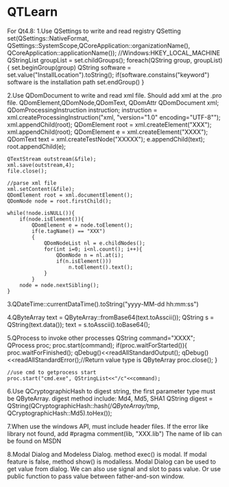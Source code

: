# QTLearn
For Qt4.8:
1.Use QSettings to write and read registry
	QSetting set(QSettings::NativeFormat, QSettings::SystemScope,QCoreApplication::organizationName(), QCoreApplication::applicationName()); //Windows:HKEY_LOCAL_MACHINE
	QStringList groupList = set.childGroups();
	foreach(QString group, groupList){
		set.beginGroup(group)
		QString software = set.value("InstallLocation").toString();
		if(software.constains("keyword")
			software is the installation path 
		set.endGroup()
	}

2.Use QDomDocument to write and read xml file. Should add xml at the .pro file. QDomElement,QDomNode,QDomText, QDomAttr
	QDomDocument xml;
	QDomProcessingInstruction instruction;
	instruction = xml.createProcessingInstruction("xml, "version=\"1.0\" encoding=\"UTF-8\"");
	xml.appendChild(root);
	QDomElement root = xml.createElement("XXX");
	xml.appendChild(root);
	QDomElement e = xml.createElement("XXXX");
	QDomText text = xml.createTestNode("XXXXX");
	e.appendChild(text);
	root.appendChild(e);
	
	QTextStream outstream(&file);
	xml.save(outstream,4);
	file.close();

	//parse xml file
	xml.setContent(&file);
	QDomElement root = xml.documentElement();
	QDomNode node = root.firstChild();

	while(!node.isNULL()){
		if(node.isElement()){
			QDomElement e = node.toElement();
			if(e.tagName() == "XXX")
			{
				QDomNodeList nl = e.childNodes();
				for(int i=0; i<nl.count(); i++){
					QDomNode n = nl.at(i);
					if(n.isElement()))
						n.toElement().text();
				}
			}
		node = node.nextSibling();
	}

3.QDateTime::currentDataTime().toString("yyyy-MM-dd hh:mm:ss")

4.QByteArray text = QByteArray::fromBase64(text.toAsscii());
	QString s = QString(text.data());
	text = s.toAsscii().toBase64();

5.QProcess to invoke other processes
	QString command="XXXX";
	QProcess proc;
	proc.start(command);
	if(proc.waitForStarted()){
		proc.waitForFinished();
		qDebug()<<readAllStandardOutput();
		qDebug()<<readAllStandardError();//Return value type is QByteArray
		proc.close();
	}

	//use cmd to getprocess start
	proc.start("cmd.exe", QStringList<<"/c"<<command);

6.Use QCryptographicHash to digest string, the first parameter type must be QByteArray. digest method include: Md4, Md5, SHA1
	QString digest = QString(QCryptographicHash::hash(/*QByteArray*/tmp, QCryptographicHash::Md5).toHex());

7.When use the windows API, must include header files. If the error like library not found, add #pragma comment(lib, "XXX.lib") 
	The name of lib can be found on MSDN

8.Modal Dialog and Modeless Dialog. method exec() is modal. If modal feature is false, method show() is modalless. Modal Dialog can be used to get value from dialog. We can also use signal and slot to pass value. Or use public function to pass value between father-and-son window. 
